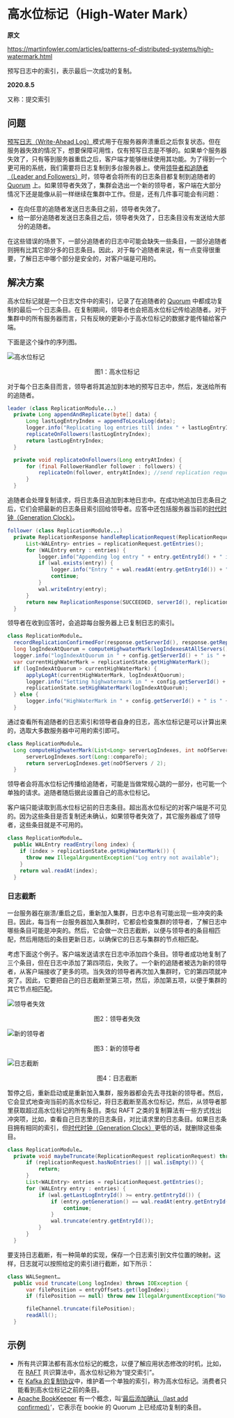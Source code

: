 # 高水位标记（High-Water Mark）

**原文**

https://martinfowler.com/articles/patterns-of-distributed-systems/high-watermark.html

预写日志中的索引，表示最后一次成功的复制。

**2020.8.5**

又称：提交索引

## 问题

[预写日志（Write-Ahead Log）](write-ahead-log.md)模式用于在服务器奔溃重启之后恢复状态。但在服务器失效的情况下，想要保障可用性，仅有预写日志是不够的。如果单个服务器失效了，只有等到服务器重启之后，客户端才能够继续使用其功能。为了得到一个更可用的系统，我们需要将日志复制到多台服务器上。使用[领导者和追随者（Leader and Followers）](leader-and-followers.md)时，领导者会将所有的日志条目都复制到追随者的 [Quorum](quorum.md) 上。如果领导者失效了，集群会选出一个新的领导者，客户端在大部分情况下还是能像从前一样继续在集群中工作。但是，还有几件事可能会有问题：

- 在向任意的追随者发送日志条目之前，领导者失效了。
- 给一部分追随者发送日志条目之后，领导者失效了，日志条目没有发送给大部分的追随者。

在这些错误的场景下，一部分追随者的日志中可能会缺失一些条目，一部分追随者则拥有比其它部分多的日志条目。因此，对于每个追随者来说，有一点变得很重要，了解日志中哪个部分是安全的，对客户端是可用的。

## 解决方案

高水位标记就是一个日志文件中的索引，记录了在追随者的 [Quorum](quorum.md) 中都成功复制的最后一个日志条目。在复制期间，领导者也会把高水位标记传给追随者。对于集群中的所有服务器而言，只有反映的更新小于高水位标记的数据才能传输给客户端。

下面是这个操作的序列图。

![高水位标记](https://ngte-superbed.oss-cn-beijing.aliyuncs.com/book/patterns-of-distributed-systems/highwatermark-sequence.png)

<center>图1：高水位标记</center>

对于每个日志条目而言，领导者将其追加到本地的预写日志中，然后，发送给所有的追随者。

```java
leader (class ReplicationModule...)
  private Long appendAndReplicate(byte[] data) {
      Long lastLogEntryIndex = appendToLocalLog(data);
      logger.info("Replicating log entries till index " + lastLogEntryIndex + " on followers");
      replicateOnFollowers(lastLogEntryIndex);
      return lastLogEntryIndex;
  }

  private void replicateOnFollowers(Long entryAtIndex) {
      for (final FollowerHandler follower : followers) {
          replicateOn(follower, entryAtIndex); //send replication requests to followers
      }
  }
```

追随者会处理复制请求，将日志条目追加到本地日志中。在成功地追加日志条目之后，它们会把最新的日志条目索引回给领导者。应答中还包括服务器当前的[时代时钟（Generation Clock）](generation-clock.md)。

```java
follower (class ReplicationModule...)
  private ReplicationResponse handleReplicationRequest(ReplicationRequest replicationRequest) {
      List<WALEntry> entries = replicationRequest.getEntries();
      for (WALEntry entry : entries) {
          logger.info("Appending log entry " + entry.getEntryId() + " in " + serverId());
          if (wal.exists(entry)) {
              logger.info("Entry " + wal.readAt(entry.getEntryId()) + " already exists on " + config.getServerId());
              continue;
          }
          wal.writeEntry(entry);
      }
      return new ReplicationResponse(SUCCEEDED, serverId(), replicationState.getGeneration(), wal.getLastLogEntryId());
  }
```

领导者在收到应答时，会追踪每台服务器上已复制日志的索引。

```java
class ReplicationModule…
  recordReplicationConfirmedFor(response.getServerId(), response.getReplicatedLogIndex());
  long logIndexAtQuorum = computeHighwaterMark(logIndexesAtAllServers(), config.numberOfServers());
  logger.info("logIndexAtQuorum in " + config.getServerId() + " is " + logIndexAtQuorum + " highWaterMark is " + replicationState.getHighWaterMark());
  var currentHighWaterMark = replicationState.getHighWaterMark();
  if (logIndexAtQuorum > currentHighWaterMark) {
      applyLogAt(currentHighWaterMark, logIndexAtQuorum);
      logger.info("Setting highwatermark in " + config.getServerId() + " to " + logIndexAtQuorum);
      replicationState.setHighWaterMark(logIndexAtQuorum);
  } else {
      logger.info("HighWaterMark in " + config.getServerId() + " is " + replicationState.getHighWaterMark() + " >= " + logIndexAtQuorum);
  }
```

通过查看所有追随者的日志索引和领导者自身的日志，高水位标记是可以计算出来的，选取大多数服务器中可用的索引即可。

```java
class ReplicationModule…
  Long computeHighwaterMark(List<Long> serverLogIndexes, int noOfServers) {
      serverLogIndexes.sort(Long::compareTo);
      return serverLogIndexes.get(noOfServers / 2);
  }
```

领导者会将高水位标记传播给追随者，可能是当做常规心跳的一部分，也可能一个单独的请求。追随者随后据此设置自己的高水位标记。

客户端只能读取到高水位标记前的日志条目。超出高水位标记的对客户端是不可见的。因为这些条目是否复制还未确认，如果领导者失效了，其它服务器成了领导者，这些条目就是不可用的。

```java
class ReplicationModule…
  public WALEntry readEntry(long index) {
    if (index > replicationState.getHighWaterMark()) {
      throw new IllegalArgumentException("Log entry not available");
    }
    return wal.readAt(index);
  }
```

### 日志截断

一台服务器在崩溃/重启之后，重新加入集群，日志中总有可能出现一些冲突的条目。因此，每当有一台服务器加入集群时，它都会检查集群的领导者，了解日志中哪些条目可能是冲突的。然后，它会做一次日志截断，以便与领导者的条目相匹配，然后用随后的条目更新日志，以确保它的日志与集群的节点相匹配。

考虑下面这个例子。客户端发送请求在日志中添加四个条目。领导者成功地复制了三个条目，但在日志中添加了第四项后，失败了。一个新的追随者被选为新的领导者，从客户端接收了更多的项。当失效的领导者再次加入集群时，它的第四项就冲突了。因此，它要把自己的日志截断至第三项，然后，添加第五项，以便于集群的其它节点相匹配。

![领导者失效](https://ngte-superbed.oss-cn-beijing.aliyuncs.com/book/patterns-of-distributed-systems/leaderfailure.png)

<center>图2：领导者失效</center>

![新的领导者](https://ngte-superbed.oss-cn-beijing.aliyuncs.com/book/patterns-of-distributed-systems/newleader.png)

<center>图3：新的领导者</center>

![日志截断](https://ngte-superbed.oss-cn-beijing.aliyuncs.com/book/patterns-of-distributed-systems/truncation.png)

<center>图4：日志截断</center>

暂停之后，重新启动或是重新加入集群，服务器都会先去寻找新的领导者。然后，它会显式地查询当前的高水位标记，将日志截断至高水位标记，然后，从领导者那里获取超过高水位标记的所有条目。类似 RAFT 之类的复制算法有一些方式找出冲突项，比如，查看自己日志里的日志条目，对比请求里的日志条目。如果日志条目拥有相同的索引，但[时代时钟（Generation Clock）](generation-clock.md)更低的话，就删除这些条目。

```java
class ReplicationModule…
  private void maybeTruncate(ReplicationRequest replicationRequest) throws IOException {
      if (replicationRequest.hasNoEntries() || wal.isEmpty()) {
          return;
      }
      List<WALEntry> entries = replicationRequest.getEntries();
      for (WALEntry entry : entries) {
          if (wal.getLastLogEntryId() >= entry.getEntryId()) {
              if (entry.getGeneration() == wal.readAt(entry.getEntryId()).getGeneration()) {
                  continue;
              }
              wal.truncate(entry.getEntryId());
          }
      }
  }
```

要支持日志截断，有一种简单的实现，保存一个日志索引到文件位置的映射。这样，日志就可以按照给定的索引进行截断，如下所示：

```java
class WALSegment…
  public void truncate(Long logIndex) throws IOException {
      var filePosition = entryOffsets.get(logIndex);
      if (filePosition == null) throw new IllegalArgumentException("No file position available for logIndex=" + logIndex);

      fileChannel.truncate(filePosition);
      readAll();
  }
```

## 示例

- 所有共识算法都有高水位标记的概念，以便了解应用状态修改的时机，比如，在 [RAFT](https://raft.github.io/) 共识算法中，高水位标记称为“提交索引”。
- 在 [Kafka 的复制协议](https://www.confluent.io/blog/hands-free-kafka-replication-a-lesson-in-operational-simplicity/)中，维护着一个单独的索引，称为高水位标记。消费者只能看到高水位标记之前的条目。
- [Apache BookKeeper](https://bookkeeper.apache.org/) 有一个概念，叫‘[最后添加确认（last add confirmed）](https://bookkeeper.apache.org/archives/docs/r4.4.0/bookkeeperProtocol.html)’，它表示在 bookie 的 Quorum 上已经成功复制的条目。
